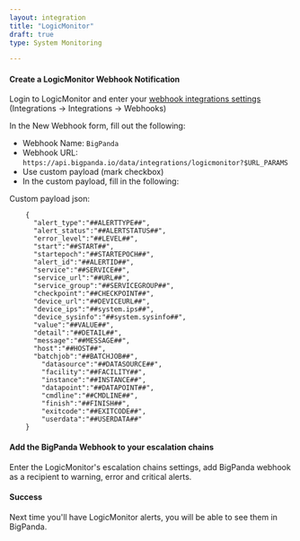 ```yaml
---
layout: integration 
title: "LogicMonitor"
draft: true
type: System Monitoring

---
```


#### Create a LogicMonitor Webhook Notification  

Login to LogicMonitor and enter your [webhook integrations settings](https://app.datadoghq.com/account/settings#integrations/webhooks) (Integrations -> Integrations -> Webhooks)

In the New Webhook form, fill out the following:  

* Webhook Name: `BigPanda`
* Webhook URL: `https://api.bigpanda.io/data/integrations/logicmonitor?$URL_PARAMS`
* Use custom payload (mark checkbox)
* In the custom payload, fill in the following:

Custom payload json:

		{
		  "alert_type":"##ALERTTYPE##",
		  "alert_status":"##ALERTSTATUS##",
		  "error_level":"##LEVEL##",
		  "start":"##START##",
		  "startepoch":"##STARTEPOCH##",
		  "alert_id":"##ALERTID##",
		  "service":"##SERVICE##",
		  "service_url":"##URL##",
		  "service_group":"##SERVICEGROUP##",
		  "checkpoint":"##CHECKPOINT##",
		  "device_url":"##DEVICEURL##",
		  "device_ips":"##system.ips##",
		  "device_sysinfo":"##system.sysinfo##",
		  "value":"##VALUE##",
		  "detail":"##DETAIL##",
		  "message":"##MESSAGE##",
		  "host":"##HOST##",
		  "batchjob":"##BATCHJOB##",
			"datasource":"##DATASOURCE##",
			"facility":"##FACILITY##",
			"instance":"##INSTANCE##",
			"datapoint":"##DATAPOINT##",
			"cmdline":"##CMDLINE##",
			"finish":"##FINISH##",
			"exitcode":"##EXITCODE##",
			"userdata":"##USERDATA##"
		}

<!-- section-separator -->

#### Add the BigPanda Webhook to your escalation chains

Enter the LogicMonitor's escalation chains settings, add BigPanda webhook as a recipient to warning, error and critical alerts.

<!-- section-separator -->

#### Success
Next time you'll have LogicMonitor alerts, you will be able to see them in BigPanda.
